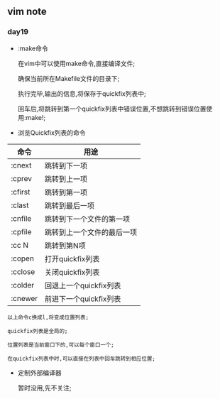 ## vim note

### day19
* :make命令

	在vim中可以使用make命令,直接编译文件;

	确保当前所在Makefile文件的目录下;

	执行完毕,输出的信息,将保存于quickfix列表中;

	回车后,将跳转到第一个quickfix列表中错误位置,不想跳转到错误位置使用:make!;

* 浏览Quickfix列表的命令

| 命令 | 用途 |
| ---- | ---- |
| :cnext | 跳转到下一项 |
| :cprev | 跳转到上一项 |
| :cfirst | 跳转到第一项 |
| :clast | 跳转到最后一项 |
| :cnfile | 跳转到下一个文件的第一项 |
| :cpfile | 跳转到上一个文件的最后一项 |
| :cc N | 跳转到第N项 |
| :copen | 打开quickfix列表 |
| :cclose | 关闭quickfix列表 |
| :colder | 回退上一个quickfix列表 |
| :cnewer | 前进下一个quickfix列表 |



	以上命令c换成l,将变成位置列表;
	
	quickfix列表是全局的;

	位置列表是当前窗口下的,可以每个窗口一个;

	在quickfix列表中时,可以直接在列表中回车跳转到相应位置;

* 定制外部编译器

	暂时没用,先不关注;
